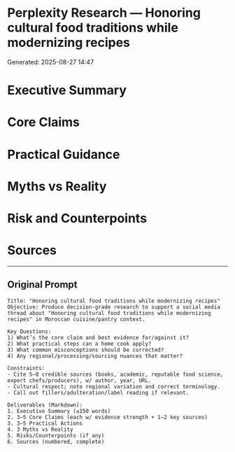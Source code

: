 # Perplexity Research — Honoring cultural food traditions while modernizing recipes

Generated: 2025-08-27 14:47

# Executive Summary

# Core Claims

# Practical Guidance

# Myths vs Reality

# Risk and Counterpoints

# Sources

---

## Original Prompt

```text
Title: "Honoring cultural food traditions while modernizing recipes"
Objective: Produce decision-grade research to support a social media thread about "Honoring cultural food traditions while modernizing recipes" in Moroccan cuisine/pantry context.

Key Questions:
1) What’s the core claim and best evidence for/against it?
2) What practical steps can a home cook apply?
3) What common misconceptions should be corrected?
4) Any regional/processing/sourcing nuances that matter?

Constraints:
- Cite 5–8 credible sources (books, academic, reputable food science, expert chefs/producers), w/ author, year, URL.
- Cultural respect; note regional variation and correct terminology.
- Call out fillers/adulteration/label reading if relevant.

Deliverables (Markdown):
1. Executive Summary (≤150 words)
2. 3–5 Core Claims (each w/ evidence strength + 1–2 key sources)
3. 3–5 Practical Actions
4. 3 Myths vs Reality
5. Risks/Counterpoints (if any)
6. Sources (numbered, complete)
```